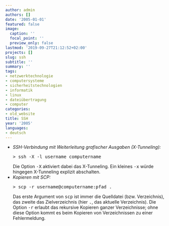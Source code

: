 ```yaml
---
author: admin
authors: []
date: '2005-01-01'
featured: false
image:
  caption: ''
  focal_point: ''
  preview_only: false
lastmod: '2019-09-27T21:12:52+02:00'
projects: []
slug: ssh
subtitle: ''
summary: ''
tags:
- netzwerktechnologie
- computersysteme
- sicherheitstechnologien
- informatik
- linux
- dateiübertragung
- computer
categories:
- old_website
title: SSH
year: '2005'
languages:
- deutsch
---
```


<ul>
<li><em>SSH-Verbindung mit Weiterleitung grafischer Ausgaben (X-Tunneling):</em>
<pre>> ssh -X -l username computername</pre>
Die Option <tt>-X</tt> aktiviert dabei das X-Tunneling. Ein kleines <tt>-x</tt>
würde hingegen X-Tunneling explizit abschalten.</li>

<li><em>Kopieren mit SCP:</em>
<pre>> scp -r username@computername:pfad .</pre>
Das erste Argument von <tt>scp</tt> ist immer die Quelldatei (bzw. Verzeichnis), 
das zweite das Zielverzeichnis (hier <tt>.</tt>, das aktuelle Verzeichnis). Die
Option <tt>-r</tt> erlaubt das rekursive Kopieren ganzer Verzeichnisse; ohne diese
Option kommt es beim Kopieren von Verzeichnissen zu einer Fehlermeldung.</li>  
</ul>